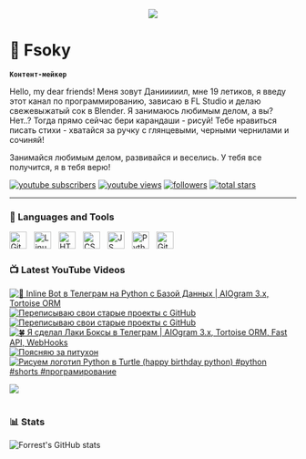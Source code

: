 <p align="center"><img src="https://i.ibb.co.com/zfq90v3/fsoky-banner.png"></img></p>

# 🍊 Fsoky

**`Контент-мейкер`**

Hello, my dear friends! Меня зовут Данииииил, мне 19 летиков, я введу этот канал по программированию, зависаю в FL Studio и делаю свежевыжатый сок в Blender. Я занимаюсь любимым делом, а вы? Нет..? Тогда прямо сейчас бери карандаши - рисуй! Тебе нравиться писать стихи - хватайся за ручку с глянцевыми, черными чернилами и сочиняй!

Занимайся любимым делом, развивайся и веселись. У тебя все получится, я в тебя верю!

   <p align="left">
      <a href="https://www.youtube.com/c/Фсоки?sub_confirmation=1">
         <img alt="youtube subscribers" title="Subscribe to my YouTube channel" src="https://custom-icon-badges.demolab.com/youtube/channel/subscribers/UCeiC2G8vcz6tBmvVo8ydMgQ?color=%23E05D44&label=SUBSCRIBE&logo=video&logoColor=white&style=for-the-badge&labelColor=CE4630"/></a> 
      <a href="https://www.youtube.com/c/Фсоки">
         <img alt="youtube views" title="YouTube views" src="https://custom-icon-badges.demolab.com/youtube/channel/views/UCeiC2G8vcz6tBmvVo8ydMgQ?color=%23E1AD0E&logo=eye&logoColor=white&style=for-the-badge&labelColor=C79600"/></a> 
      <a href="https://github.com/Fsoky?tab=followers">
         <img alt="followers" title="Follow me on Github" src="https://custom-icon-badges.demolab.com/github/followers/Fsoky?color=236ad3&labelColor=1155ba&style=for-the-badge&logo=person-add&label=Follow&logoColor=white"/></a>
      <a href="https://github.com/Fsoky?tab=repositories&sort=stargazers">
         <img alt="total stars" title="Total stars on GitHub" src="https://custom-icon-badges.demolab.com/github/stars/Fsoky?color=55960c&style=for-the-badge&labelColor=488207&logo=star"/></a>
   </p>

---

### 🧰 Languages and Tools

<img align="left" alt="Git" width="30px" style="padding-right:10px;" src="https://cdn.jsdelivr.net/gh/devicons/devicon/icons/git/git-original.svg" />
<img align="left" alt="Linux" width="30px" style="padding-right:10px;" src="https://cdn.jsdelivr.net/gh/devicons/devicon/icons/linux/linux-original.svg" />
<img align="left" alt="HTML" width="30px" style="padding-right:10px;" src="https://cdn.jsdelivr.net/gh/devicons/devicon/icons/html5/html5-plain.svg" />
<img align="left" alt="CSS" width="30px" style="padding-right:10px;" src="https://cdn.jsdelivr.net/gh/devicons/devicon/icons/css3/css3-plain.svg" />
<img align="left" alt="JS" width="30px" style="padding-right:10px;" src="https://cdn.jsdelivr.net/gh/devicons/devicon/icons/javascript/javascript-plain.svg" />
<img align="left" alt="Python" width="30px" style="padding-right:10px;" src="https://cdn.jsdelivr.net/gh/devicons/devicon/icons/python/python-plain.svg" />
<img align="left" alt="GitHub" width="30px" style="padding-right:10px;" src="https://cdn.jsdelivr.net/gh/devicons/devicon/icons/github/github-original.svg" />

<br />

#

### 📺 Latest YouTube Videos

<!-- BEGIN YOUTUBE-CARDS -->
[![👄 Inline Bot в Телеграм на Python с Базой Данных | AIOgram 3.x, Tortoise ORM](https://ytcards.demolab.com/?id=fqn000NigiE&title=%F0%9F%91%84+Inline+Bot+%D0%B2+%D0%A2%D0%B5%D0%BB%D0%B5%D0%B3%D1%80%D0%B0%D0%BC+%D0%BD%D0%B0+Python+%D1%81+%D0%91%D0%B0%D0%B7%D0%BE%D0%B9+%D0%94%D0%B0%D0%BD%D0%BD%D1%8B%D1%85+%7C+AIOgram+3.x%2C+Tortoise+ORM&lang=en&timestamp=1709908707&background_color=%230d1117&title_color=%23ffffff&stats_color=%23dedede&max_title_lines=1&width=250&border_radius=5 "👄 Inline Bot в Телеграм на Python с Базой Данных | AIOgram 3.x, Tortoise ORM")](https://www.youtube.com/watch?v=fqn000NigiE)
[![Переписываю свои старые проекты с GitHub](https://ytcards.demolab.com/?id=IJxCb4QYwms&title=%D0%9F%D0%B5%D1%80%D0%B5%D0%BF%D0%B8%D1%81%D1%8B%D0%B2%D0%B0%D1%8E+%D1%81%D0%B2%D0%BE%D0%B8+%D1%81%D1%82%D0%B0%D1%80%D1%8B%D0%B5+%D0%BF%D1%80%D0%BE%D0%B5%D0%BA%D1%82%D1%8B+%D1%81+GitHub&lang=en&timestamp=1709525296&background_color=%230d1117&title_color=%23ffffff&stats_color=%23dedede&max_title_lines=1&width=250&border_radius=5 "Переписываю свои старые проекты с GitHub")](https://www.youtube.com/watch?v=IJxCb4QYwms)
[![Переписываю свои старые проекты с GitHub](https://ytcards.demolab.com/?id=LuROA9zuYYQ&title=%D0%9F%D0%B5%D1%80%D0%B5%D0%BF%D0%B8%D1%81%D1%8B%D0%B2%D0%B0%D1%8E+%D1%81%D0%B2%D0%BE%D0%B8+%D1%81%D1%82%D0%B0%D1%80%D1%8B%D0%B5+%D0%BF%D1%80%D0%BE%D0%B5%D0%BA%D1%82%D1%8B+%D1%81+GitHub&lang=en&timestamp=1709481464&background_color=%230d1117&title_color=%23ffffff&stats_color=%23dedede&max_title_lines=1&width=250&border_radius=5 "Переписываю свои старые проекты с GitHub")](https://www.youtube.com/watch?v=LuROA9zuYYQ)
[![🍀 Я сделал Лаки Боксы в Телеграм | AIOgram 3.x, Tortoise ORM, Fast API, WebHooks](https://ytcards.demolab.com/?id=OWILui7r8PY&title=%F0%9F%8D%80+%D0%AF+%D1%81%D0%B4%D0%B5%D0%BB%D0%B0%D0%BB+%D0%9B%D0%B0%D0%BA%D0%B8+%D0%91%D0%BE%D0%BA%D1%81%D1%8B+%D0%B2+%D0%A2%D0%B5%D0%BB%D0%B5%D0%B3%D1%80%D0%B0%D0%BC+%7C+AIOgram+3.x%2C+Tortoise+ORM%2C+Fast+API%2C+WebHooks&lang=en&timestamp=1709288404&background_color=%230d1117&title_color=%23ffffff&stats_color=%23dedede&max_title_lines=1&width=250&border_radius=5 "🍀 Я сделал Лаки Боксы в Телеграм | AIOgram 3.x, Tortoise ORM, Fast API, WebHooks")](https://www.youtube.com/watch?v=OWILui7r8PY)
[![Поясняю за питухон](https://ytcards.demolab.com/?id=DBwq1-XdIOU&title=%D0%9F%D0%BE%D1%8F%D1%81%D0%BD%D1%8F%D1%8E+%D0%B7%D0%B0+%D0%BF%D0%B8%D1%82%D1%83%D1%85%D0%BE%D0%BD&lang=en&timestamp=1708714469&background_color=%230d1117&title_color=%23ffffff&stats_color=%23dedede&max_title_lines=1&width=250&border_radius=5 "Поясняю за питухон")](https://www.youtube.com/watch?v=DBwq1-XdIOU)
[![Рисуем логотип Python в Turtle (happy birthday python) #python #shorts #програмирование](https://ytcards.demolab.com/?id=HcRq-JeciTI&title=%D0%A0%D0%B8%D1%81%D1%83%D0%B5%D0%BC+%D0%BB%D0%BE%D0%B3%D0%BE%D1%82%D0%B8%D0%BF+Python+%D0%B2+Turtle+%28happy+birthday+python%29+%23python+%23shorts+%23%D0%BF%D1%80%D0%BE%D0%B3%D1%80%D0%B0%D0%BC%D0%B8%D1%80%D0%BE%D0%B2%D0%B0%D0%BD%D0%B8%D0%B5&lang=en&timestamp=1708462453&background_color=%230d1117&title_color=%23ffffff&stats_color=%23dedede&max_title_lines=1&width=250&border_radius=5 "Рисуем логотип Python в Turtle (happy birthday python) #python #shorts #програмирование")](https://www.youtube.com/watch?v=HcRq-JeciTI)
<!-- END YOUTUBE-CARDS -->

[<img src="https://custom-icon-badges.demolab.com/badge/-Subscribe%20For%20More-red?style=for-the-badge&logo=video&logoColor=white"/>](https://www.youtube.com/c/Фсоки?sub_confirmation=1)

#

### 📊 Stats

![Forrest's GitHub stats](https://github-readme-stats.vercel.app/api?username=Fsoky&show_icons=true&theme=dracula)

<!-- ![GitHub Streak](https://streak-stats.demolab.com?user=ForrestKnight&theme=dracula&border_radius=4.5) -->
